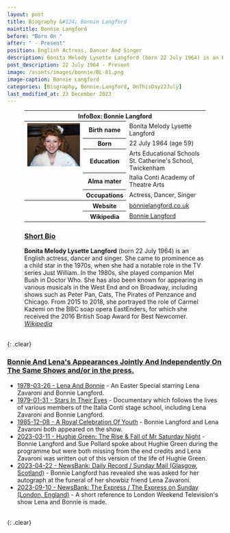 ```yaml
---
layout: post
title: Biography &#124; Bonnie Langford
maintitle: Bonnie Langford
before: "Born On "
after: " - Present"
position: English Actress, Dancer And Singer
description: Bonita Melody Lysette Langford (born 22 July 1964) is an English actress, dancer and singer. She came to prominence as a child star in the 1970s, when she had a notable role in the TV series Just William. In the 1980s, she played companion Mel Bush in Doctor Who. She has also been known for appearing in various musicals in the West End and on Broadway, including shows such as Peter Pan, Cats, The Pirates of Penzance and Chicago. From 2015 to 2018, she portrayed the role of Carmel Kazemi on the BBC soap opera EastEnders, for which she received the 2016 British Soap Award for Best Newcomer.
post_description: 22 July 1964 - Present
image: /assets/images/bonnie/BL-01.png
image-caption: Bonnie Langford
categories: [Biography, Bonnie-Langford, OnThisDay22July]
last_modified_at: 23 December 2023
---
```


<figure class="fig3">
<table>
<tr><th colspan="3">InfoBox: Bonnie Langford</th></tr>
<tr>
<th rowspan="6" class="top"><a href="/assets/images/bonnie/BL-01.png"><img src="/assets/images/bonnie/BL-01.png" class="full-width zoom-in" /></a></th>
</tr>
<tr><th style="width:20%;">Birth name</th><td>Bonita Melody Lysette Langford</td></tr>
<tr><th>Born</th><td>22 July 1964 (age 59)</td></tr>
<tr><th>Education</th><td>Arts Educational Schools St. Catherine's School, Twickenham</td></tr>
<tr><th>Alma mater</th><td>Italia Conti Academy of Theatre Arts</td></tr>
<tr><th>Occupations</th><td>Actress, Dancer, Singer</td></tr>
<tr class="split"><th rowspan="2"></th><th>Website</th><td><a class="external-link" href="https://www.bonnielangford.co.uk/">bonnielangford.co.uk</a></td></tr>
<tr><th>Wikipedia</th><td><a class="external-link" href="https://en.wikipedia.org/wiki/Bonnie_Langford">Bonnie Langford</a></td></tr>
</table>
</figure>

<figure class="fig3">
<h3 id="bio"><a href="#bio">Short Bio</a></h3>
<strong>Bonita Melody Lysette Langford</strong> (born 22 July 1964) is an English actress, dancer and singer. She came to prominence as a child star in the 1970s, when she had a notable role in the TV series Just William. In the 1980s, she played companion Mel Bush in Doctor Who. She has also been known for appearing in various musicals in the West End and on Broadway, including shows such as Peter Pan, Cats, The Pirates of Penzance and Chicago. From 2015 to 2018, she portrayed the role of Carmel Kazemi on the BBC soap opera EastEnders, for which she received the 2016 British Soap Award for Best Newcomer.
<cite><a class="external-link" href="https://en.wikipedia.org/wiki/Bonnie_Langford">Wikipedia</a></cite>
</figure>

<br />{: .clear}

<h3 id="bonnie"><a href="#bonnie">Bonnie And Lena's Appearances Jointly And Independently On The Same Shows and/or in the press.</a></h3>

* [1978-03-26 - Lena And Bonnie](/1978-03-26-lena-and-bonnie) - An Easter Special starring Lena Zavaroni and Bonnie Langford.
* [1979-01-31 - Stars In Their Eyes](/1979-01-31-stars-in-their-eyes) - Documentary which follows the lives of various members of the Italia Conti stage school, including Lena Zavaroni and Bonnie Langford.
* [1985-12-08 - A Royal Celebration Of Youth](/1985-12-08-a-royal-celebration-of-youth) - Bonnie Langford and Lena Zavaroni both appeared on the show.
* [2023-03-11 - Hughie Green: The Rise & Fall of Mr Saturday Night](/2023-03-11-hughie-green-the-rise-fall-of-mr-saturday-night) - Bonnie Langford and Sue Pollard spoke about Hughie Green during the programme but were both missing from the end credits and Lena Zavaroni was written out of this version of the life of Hughie Green.
* [2023-04-22 - NewsBank: Daily Record / Sunday Mail (Glasgow, Scotland)](/2023-04-22-Newsbank) - Bonnie Langford has revealed she was asked for her autograph at the funeral of her showbiz friend Lena Zavaroni.
* [2023-09-10 - NewsBank: The Express / The Express on Sunday (London, England)](/2023-09-10-Newsbank) - A short reference to London Weekend Television's show Lena and Bonnie is made.

<br />{: .clear}

<style>
@media screen and (orientation:portrait) {.top {vertical-align:top;}}
</style>

